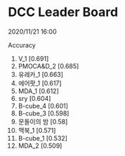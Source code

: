 # DCC Leader Board
2020/11/21 16:00

Accuracy
1. V_1 [0.691]  
2. PMOCA&D_2 [0.685]  
3. 유레카_1 [0.663]  
4. 에어팟_1 [0.617]  
5. MDA_1 [0.612]  
6. sry [0.604]  
7. B-cube_4 [0.601]  
8. B-cube_3 [0.598]  
9. 문돌이의 밤 [0.58]  
10. 맥북_1 [0.571]  
11. B-cube_1 [0.532]  
12. MDA_2 [0.509]  
